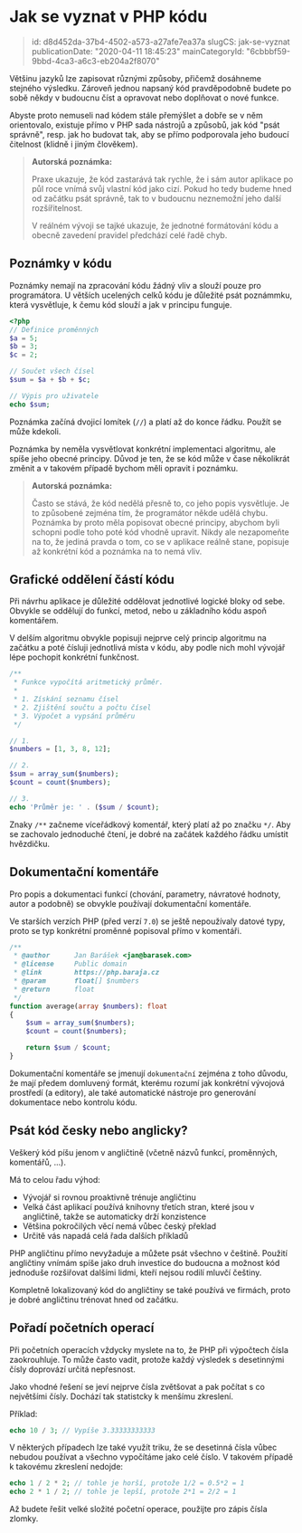 Jak se vyznat v PHP kódu
========================

> id: d8d452da-37b4-4502-a573-a27afe7ea37a
> slugCS: jak-se-vyznat
> publicationDate: "2020-04-11 18:45:23"
> mainCategoryId: "6cbbbf59-9bbd-4ca3-a6c3-eb204a2f8070"

Většinu jazyků lze zapisovat různými způsoby, přičemž dosáhneme stejného výsledku. Zároveň jednou napsaný kód pravděpodobně budete po sobě někdy v budoucnu číst a opravovat nebo doplňovat o nové funkce.

Abyste proto nemuseli nad kódem stále přemýšlet a dobře se v něm orientovalo, existuje přímo v PHP sada nástrojů a způsobů, jak kód "psát správně", resp. jak ho budovat tak, aby se přímo podporovala jeho budoucí čitelnost (klidně i jiným člověkem).

> **Autorská poznámka:**
>
> Praxe ukazuje, že kód zastarává tak rychle, že i sám autor aplikace po půl roce vnímá svůj vlastní kód jako cizí. Pokud ho tedy budeme hned od začátku psát správně, tak to v budoucnu neznemožní jeho další rozšířitelnost.
>
> V reálném vývoji se tajké ukazuje, že jednotné formátování kódu a obecně zavedení pravidel předchází celé řadě chyb.

Poznámky v kódu
---------------

Poznámky nemají na zpracování kódu žádný vliv a slouží pouze pro programátora. U větších ucelených celků kódu je důležité psát poznámmku, která vysvětluje, k čemu kód slouží a jak v principu funguje.

```php
<?php
// Definice proměnných
$a = 5;
$b = 3;
$c = 2;

// Součet všech čísel
$sum = $a + $b + $c;

// Výpis pro uživatele
echo $sum;
```

Poznámka začíná dvojicí lomítek (`//`) a platí až do konce řádku. Použít se může kdekoli.

Poznámka by neměla vysvětlovat konkrétní implementaci algoritmu, ale spíše jeho obecné principy. Důvod je ten, že se kód může v čase několikrát změnit a v takovém případě bychom měli opravit i poznámku.

> **Autorská poznámka:**
>
> Často se stává, že kód nedělá přesně to, co jeho popis vysvětluje. Je to způsobené zejména tím, že programátor někde udělá chybu. Poznámka by proto měla popisovat obecné principy, abychom byli schopni podle toho poté kód vhodně upravit. Nikdy ale nezapomeňte na to, že jediná pravda o tom, co se v aplikace reálně stane, popisuje až konkrétní kód a poznámka na to nemá vliv.

Grafické oddělení částí kódu
----------------------------

Při návrhu aplikace je důležité oddělovat jednotlivé logické bloky od sebe. Obvykle se oddělují do funkcí, metod, nebo u základního kódu aspoň komentářem.

V delším algoritmu obvykle popisuji nejprve celý princip algoritmu na začátku a poté čísluji jednotlivá místa v kódu, aby podle nich mohl vývojář lépe pochopit konkrétní funkčnost.

```php
/**
 * Funkce vypočítá aritmetický průměr.
 *
 * 1. Získání seznamu čísel
 * 2. Zjištění součtu a počtu čísel
 * 3. Výpočet a vypsání průměru
 */

// 1.
$numbers = [1, 3, 8, 12];

// 2.
$sum = array_sum($numbers);
$count = count($numbers);

// 3.
echo 'Průměr je: ' . ($sum / $count);
```

Znaky `/**` začneme víceřádkový komentář, který platí až po značku `*/`. Aby se zachovalo jednoduché čtení, je dobré na začátek každého řádku umístit hvězdičku.

Dokumentační komentáře
----------------------

Pro popis a dokumentaci funkcí (chování, parametry, návratové hodnoty, autor a podobně) se obvykle používají dokumentační komentáře.

Ve starších verzích PHP (před verzí `7.0`) se ještě nepoužívaly datové typy, proto se typ konkrétní proměnné popisoval přímo v komentáři.

```php
/**
 * @author      Jan Barášek <jan@barasek.com>
 * @license     Public domain
 * @link        https://php.baraja.cz
 * @param       float[] $numbers
 * @return      float
 */
function average(array $numbers): float
{
    $sum = array_sum($numbers);
    $count = count($numbers);

    return $sum / $count;
}
```

Dokumentační komentáře se jmenují `dokumentační` zejména z toho důvodu, že mají předem domluvený formát, kterému rozumí jak konkrétní vývojová prostředí (a editory), ale také automatické nástroje pro generování dokumentace nebo kontrolu kódu.

Psát kód česky nebo anglicky?
-----------------------------

Veškerý kód píšu jenom v angličtině (včetně názvů funkcí, proměnných, komentářů, ...).

Má to celou řadu výhod:

- Vývojář si rovnou proaktivně trénuje angličtinu
- Velká část aplikací používá knihovny třetích stran, které jsou v angličtině, takže se automaticky drží konzistence
- Většina pokročilých věcí nemá vůbec český překlad
- Určitě vás napadá celá řada dalších příkladů

PHP angličtinu přímo nevyžaduje a můžete psát všechno v češtině. Použití angličtiny vnímám spíše jako druh investice do budoucna a možnost kód jednoduše rozšiřovat dalšími lidmi, kteří nejsou rodilí mluvčí češtiny.

Kompletně lokalizovaný kód do angličtiny se také používá ve firmách, proto je dobré angličtinu trénovat hned od začátku.

Pořadí početních operací
------------------------

Při početních operacích vždycky myslete na to, že PHP při výpočtech čísla zaokrouhluje. To může často vadit, protože každý výsledek s desetinnými čísly doprovází určitá nepřesnost.

Jako vhodné řešení se jeví nejprve čísla zvětšovat a pak počítat s co největšími čísly. Dochází tak statistcky k menšímu zkreslení.

Příklad:

```php
echo 10 / 3; // Vypíše 3.33333333333
```

V některých případech lze také využít triku, že se desetinná čísla vůbec nebudou používat a všechno vypočítáme jako celé číslo. V takovém případě k takovému zkreslení nedojde:

```php
echo 1 / 2 * 2; // tohle je horší, protože 1/2 = 0.5*2 = 1
echo 2 * 1 / 2; // tohle je lepší, protože 2*1 = 2/2 = 1
```

Až budete řešit velké složité početní operace, použijte pro zápis čísla zlomky.
